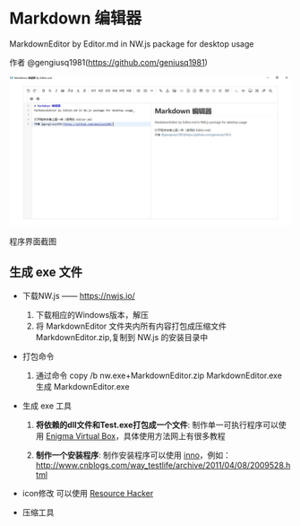 # Markdown 编辑器
MarkdownEditor by Editor.md in NW.js package for desktop usage 

作者 @gengiusq1981(https://github.com/geniusq1981)

![](https://github.com/TranslateToolKit/MarkdownEditor/blob/master/readme/screenshot.JPG)

程序界面截图

## 生成 exe 文件

- 下载NW.js —— https://nwjs.io/    
   1. 下载相应的Windows版本，解压
   2. 将 MarkdownEditor 文件夹内所有内容打包成压缩文件 MarkdownEditor.zip,复制到 NW.js 的安装目录中

- 打包命令 
   1. 通过命令 copy /b nw.exe+MarkdownEditor.zip MarkdownEditor.exe 生成 MarkdownEditor.exe 

- 生成 exe 工具
   1. **将依赖的dll文件和Test.exe打包成一个文件**:
  制作单一可执行程序可以使用 [Enigma Virtual Box](http://enigmaprotector.com/en/aboutvb.html)，具体使用方法网上有很多教程

   2. **制作一个安装程序**: 
制作安装程序可以使用 [inno](http://www.jrsoftware.org/isinfo.php)，例如：
http://www.cnblogs.com/way_testlife/archive/2011/04/08/2009528.html   

- icon修改
可以使用 [Resource Hacker](http://www.angusj.com/resourcehacker/ ) 

- 压缩工具

